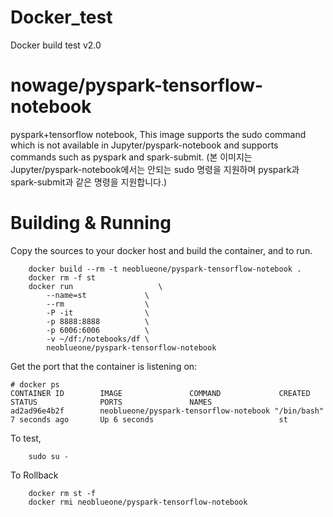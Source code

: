 # Docker_test
Docker build test v2.0

# nowage/pyspark-tensorflow-notebook
pyspark+tensorflow notebook, This image supports the sudo command which is not available in Jupyter/pyspark-notebook and supports commands such as pyspark and spark-submit.
(본 이미지는 Jupyter/pyspark-notebook에서는 안되는 sudo 명령을 지원하며 pyspark과 spark-submit과 같은 명령을 지원합니다.)

# Building & Running
Copy the sources to your docker host and build the container, and to run.
```
	docker build --rm -t neoblueone/pyspark-tensorflow-notebook .
	docker rm -f st
	docker run                   \
		--name=st             \
		--rm                  \
		-P -it                \
		-p 8888:8888          \
		-p 6006:6006          \
		-v ~/df:/notebooks/df \
		neoblueone/pyspark-tensorflow-notebook
```
Get the port that the container is listening on:

```
# docker ps
CONTAINER ID        IMAGE               COMMAND             CREATED             STATUS              PORTS               NAMES
ad2ad96e4b2f        neoblueone/pyspark-tensorflow-notebook "/bin/bash"         7 seconds ago       Up 6 seconds                            st
```

To test, 
```
	sudo su -
```
To Rollback
```
    docker rm st -f
    docker rmi neoblueone/pyspark-tensorflow-notebook
```
